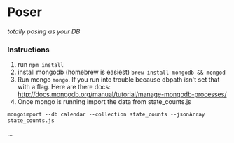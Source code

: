 # Poser
_totally posing as your DB_


### Instructions
1. run `npm install`
2. install mongodb (homebrew is easiest) `brew install mongodb && mongod`
3. Run mongo `mongo`. If you run into trouble because dbpath isn't set that with a flag.  Here are there docs: http://docs.mongodb.org/manual/tutorial/manage-mongodb-processes/
4. Once mongo is running import the data from state_counts.js 
```
mongoimport --db calendar --collection state_counts --jsonArray state_counts.js
```

...
